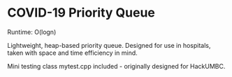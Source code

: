 # COVID-19 Priority Queue
Runtime: O(logn)

Lightweight, heap-based priority queue.
Designed for use in hospitals, taken with space and time efficiency in mind.

Mini testing class mytest.cpp included - originally designed for HackUMBC. 

